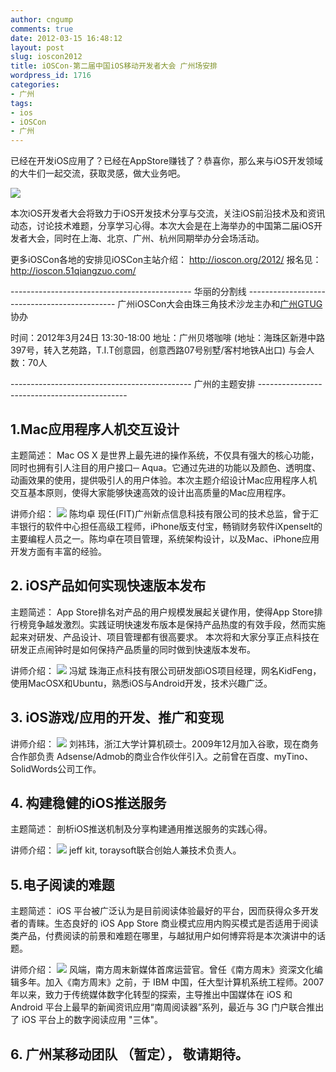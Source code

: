 ```yaml
---
author: cngump
comments: true
date: 2012-03-15 16:48:12
layout: post
slug: ioscon2012
title: iOSCon-第二届中国iOS移动开发者大会 广州场安排
wordpress_id: 1716
categories:
- 广州
tags:
- ios
- iOSCon
- 广州
---
```


已经在开发iOS应用了？已经在AppStore赚钱了？恭喜你，那么来与iOS开发领域的大牛们一起交流，获取灵感，做大业务吧。

![](http://topgeek.org/wp-content/uploads/2012/02/Steve-Jobs-iOSCon.jpg)

本次iOS开发者大会将致力于iOS开发技术分享与交流，关注iOS前沿技术及和资讯动态，讨论技术难题，分享学习心得。本次大会是在上海举办的中国第二届iOS开发者大会，同时在上海、北京、广州、杭州同期举办分会场活动。

更多iOSCon各地的安排见iOSCon主站介绍：
http://ioscon.org/2012/
报名见：
http://ioscon.51qiangzuo.com/

--------------------------------------------- 华丽的分割线 ---------------------------------------------
广州iOSCon大会由珠三角技术沙龙主办和[广州GTUG](http://guangzhou-gtug.org/)协办

时间：2012年3月24日 13:30-18:00
地址：广州贝塔咖啡 (地址：海珠区新港中路397号，转入艺苑路，T.I.T创意园，创意西路07号别墅/客村地铁A出口)
与会人数：70人

--------------------------------------------- 广州的主题安排 ---------------------------------------------


## 1.Mac应用程序人机交互设计


主题简述：
Mac OS X 是世界上最先进的操作系统，不仅具有强大的核心功能，同时也拥有引人注目的用户接口─ Aqua。它通过先进的功能以及颜色、透明度、动画效果的使用，提供吸引人的用户体验。本次主题介绍设计Mac应用程序人机交互基本原则，使得大家能够快速高效的设计出高质量的Mac应用程序。

讲师介绍：
[![](http://techparty.org/wp-content/uploads/2012/03/chenjunzhuo.png)](http://techparty.org/wp-content/uploads/2012/03/chenjunzhuo.png)
陈均卓
现任(FIT)广州新点信息科技有限公司的技术总监，曾于汇丰银行的软件中心担任高级工程师，iPhone版支付宝，畅销财务软件iXpenselt的主要编程人员之一。陈均卓在项目管理，系统架构设计，以及Mac、iPhone应用开发方面有丰富的经验。


## 2. iOS产品如何实现快速版本发布


主题简述：
App Store排名对产品的用户规模发展起关键作用，使得App
Store排行榜竞争越发激烈。实践证明快速发布版本是保持产品热度的有效手段，然而实施起来对研发、产品设计、项目管理都有很高要求。
本次将和大家分享正点科技在研发正点闹钟时是如何保持产品质量的同时做到快速版本发布。

讲师介绍：
[![](http://techparty.org/wp-content/uploads/2012/03/kdifeng.png)](http://techparty.org/wp-content/uploads/2012/03/kdifeng.png)
冯斌 珠海正点科技有限公司研发部iOS项目经理，网名KidFeng，使用MacOSX和Ubuntu，熟悉iOS与Android开发，技术兴趣广泛。


## 3. iOS游戏/应用的开发、推广和变现


讲师介绍：
[![](http://techparty.org/wp-content/uploads/2012/03/liuyiwei.png)](http://techparty.org/wp-content/uploads/2012/03/liuyiwei.png)
刘祎玮，浙江大学计算机硕士。2009年12月加入谷歌，现在商务合作部负责
Adsense/Admob的商业合作伙伴引入。之前曾在百度、myTino、SolidWords公司工作。


## 4. 构建稳健的iOS推送服务


主题简述：
剖析iOS推送机制及分享构建通用推送服务的实践心得。

讲师介绍：
[![](http://techparty.org/wp-content/uploads/2012/03/jeffkit.jpeg)](http://techparty.org/wp-content/uploads/2012/03/jeffkit.jpeg)
jeff kit, toraysoft联合创始人兼技术负责人。


## 5.电子阅读的难题


主题简述： iOS 平台被广泛认为是目前阅读体验最好的平台，因而获得众多开发者的青睐。生态良好的 iOS App Store 商业模式应用内购买模式是否适用于阅读类产品，付费阅读的前景和难题在哪里，与越狱用户如何博弈将是本次演讲中的话题。

讲师介绍：
[![](http://techparty.org/wp-content/uploads/2012/03/fengrui.jpg)](http://techparty.org/wp-content/uploads/2012/03/fengrui.jpg)
风端，南方周末新媒体首席运营官。曾任《南方周末》资深文化编辑多年。加入《南方周末》之前，于 IBM 中国，任大型计算机系统工程师。2007年以来，致力于传统媒体数字化转型的探索，主导推出中国媒体在 iOS 和 Android 平台上最早的新闻资讯应用“南周阅读器”系列，最近与 3G 门户联合推出了 iOS 平台上的数字阅读应用 "三体"。


## 6. 广州某移动团队 （暂定）， 敬请期待。



